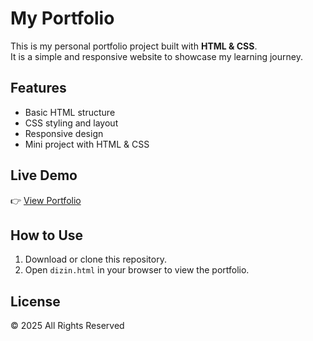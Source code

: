 # My Portfolio

This is my personal portfolio project built with **HTML & CSS**.  
It is a simple and responsive website to showcase my learning journey.

## Features
- Basic HTML structure
- CSS styling and layout
- Responsive design
- Mini project with HTML & CSS

## Live Demo
👉 [View Portfolio](https://jamila8.github.io/my-portfolio/)

## How to Use
1. Download or clone this repository.
2. Open `dizin.html` in your browser to view the portfolio.

## License
© 2025 All Rights Reserved

